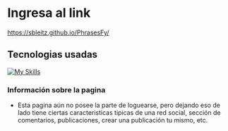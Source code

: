 # Ingresa al link
https://sbleitz.github.io/PhrasesFy/
## Tecnologias usadas
[![My Skills](https://skillicons.dev/icons?i=js,html,css,react,nodejs,expressjs,git,mongodb)](https://skillicons.dev)
### Información sobre la pagina
- Esta pagina aún no posee la parte de loguearse, pero dejando eso de lado tiene ciertas caracteristicas tipicas de una red social, sección de comentarios, publicaciones, crear una publicación tu mismo, etc.
